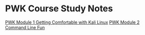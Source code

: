 # PWK Course Study Notes

[PWK Module 1 Getting Comfortable with Kali Linux](/PWK/Command-Line-Fun/)
[PWK Module 2 Command Line Fun](/PWK/Command-Line-Fun/)
